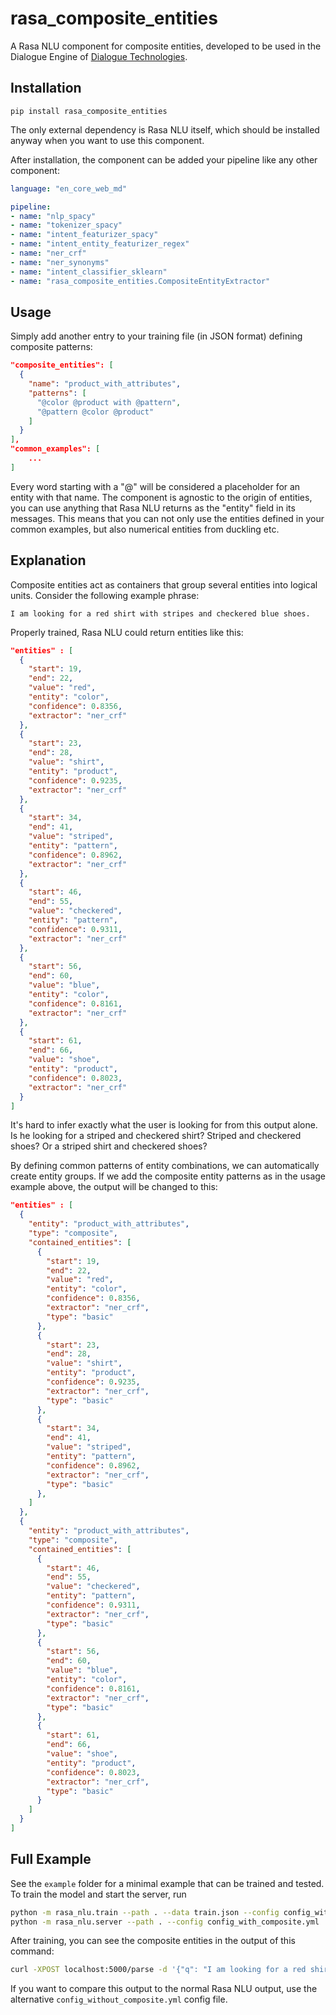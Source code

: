 # rasa_composite_entities

A Rasa NLU component for composite entities, developed to be used in the Dialogue Engine of [Dialogue Technologies](https://www.dialogue-technologies.com).

## Installation

```
pip install rasa_composite_entities
```

The only external dependency is Rasa NLU itself, which should be installed anyway when you want to use this component.

After installation, the component can be added your pipeline like any other component:

```yaml
language: "en_core_web_md"

pipeline:
- name: "nlp_spacy"
- name: "tokenizer_spacy"
- name: "intent_featurizer_spacy"
- name: "intent_entity_featurizer_regex"
- name: "ner_crf"
- name: "ner_synonyms"
- name: "intent_classifier_sklearn"
- name: "rasa_composite_entities.CompositeEntityExtractor"
```

## Usage

Simply add another entry to your training file (in JSON format) defining composite patterns:
```json
"composite_entities": [
  {
    "name": "product_with_attributes",
    "patterns": [
      "@color @product with @pattern",
      "@pattern @color @product"
    ]
  }
],
"common_examples": [
    ...
]
```
Every word starting with a "@" will be considered a placeholder for an entity with that name. The component is agnostic to the origin of entities, you can use anything that Rasa NLU returns as the "entity" field in its messages. This means that you can not only use the entities defined in your common examples, but also numerical entities from duckling etc.

## Explanation

Composite entities act as containers that group several entities into logical units. Consider the following example phrase:
```
I am looking for a red shirt with stripes and checkered blue shoes.
```
Properly trained, Rasa NLU could return entities like this:
```json
"entities" : [
  {
    "start": 19,
    "end": 22,
    "value": "red",
    "entity": "color",
    "confidence": 0.8356,
    "extractor": "ner_crf"
  },
  {
    "start": 23,
    "end": 28,
    "value": "shirt",
    "entity": "product",
    "confidence": 0.9235,
    "extractor": "ner_crf"
  },
  {
    "start": 34,
    "end": 41,
    "value": "striped",
    "entity": "pattern",
    "confidence": 0.8962,
    "extractor": "ner_crf"
  },
  {
    "start": 46,
    "end": 55,
    "value": "checkered",
    "entity": "pattern",
    "confidence": 0.9311,
    "extractor": "ner_crf"
  },
  {
    "start": 56,
    "end": 60,
    "value": "blue",
    "entity": "color",
    "confidence": 0.8161,
    "extractor": "ner_crf"
  },
  {
    "start": 61,
    "end": 66,
    "value": "shoe",
    "entity": "product",
    "confidence": 0.8023,
    "extractor": "ner_crf"
  }
]
```

It's hard to infer exactly what the user is looking for from this output alone. Is he looking for a striped and checkered shirt? Striped and checkered shoes? Or a striped shirt and checkered shoes?

By defining common patterns of entity combinations, we can automatically create entity groups. If we add the composite entity patterns as in the usage example above, the output will be changed to this:
```json
"entities" : [
  {
    "entity": "product_with_attributes",
    "type": "composite",
    "contained_entities": [
      {
        "start": 19,
        "end": 22,
        "value": "red",
        "entity": "color",
        "confidence": 0.8356,
        "extractor": "ner_crf",
        "type": "basic"
      },
      {
        "start": 23,
        "end": 28,
        "value": "shirt",
        "entity": "product",
        "confidence": 0.9235,
        "extractor": "ner_crf",
        "type": "basic"
      },
      {
        "start": 34,
        "end": 41,
        "value": "striped",
        "entity": "pattern",
        "confidence": 0.8962,
        "extractor": "ner_crf",
        "type": "basic"
      },
    ]
  },
  {
    "entity": "product_with_attributes",
    "type": "composite",
    "contained_entities": [
      {
        "start": 46,
        "end": 55,
        "value": "checkered",
        "entity": "pattern",
        "confidence": 0.9311,
        "extractor": "ner_crf",
        "type": "basic"
      },
      {
        "start": 56,
        "end": 60,
        "value": "blue",
        "entity": "color",
        "confidence": 0.8161,
        "extractor": "ner_crf",
        "type": "basic"
      },
      {
        "start": 61,
        "end": 66,
        "value": "shoe",
        "entity": "product",
        "confidence": 0.8023,
        "extractor": "ner_crf",
        "type": "basic"
      }
    ]
  }
]
```

## Full Example

See the `example` folder for a minimal example that can be trained and tested.  To train the model and start the server, run
```bash
python -m rasa_nlu.train --path . --data train.json --config config_with_composite.yml
python -m rasa_nlu.server --path . --config config_with_composite.yml
```
After training, you can see the composite entities in the output of this command:
```bash
curl -XPOST localhost:5000/parse -d '{"q": "I am looking for a red shirt with stripes and checkered blue shoes"}'
```
If you want to compare this output to the normal Rasa NLU output, use the alternative `config_without_composite.yml` config file.
